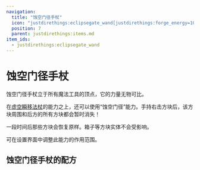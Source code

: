 ```yaml
---
navigation:
  title: "蚀空门径手杖"
  icon: "justdirethings:eclipsegate_wand[justdirethings:forge_energy=100000]"
  position: 7
  parent: justdirethings:items.md
item_ids:
  - justdirethings:eclipsegate_wand
---
```


# 蚀空门径手杖

蚀空门径手杖立于所有魔法工具的顶点，它的力量无物可比。

在[虚空瞬移法杖](./item_voidshift_wand.md)的能力之上，还可以使用“蚀空门径”能力。手持右击方块后，该方块周围和后方的所有方块都会暂时消失！

一段时间后那些方块会恢复原样。箱子等方块实体不会受影响。

可在设置界面中调整此能力的作用范围。

## 蚀空门径手杖的配方



<Recipe id="justdirethings:eclipsegate_wand" />


